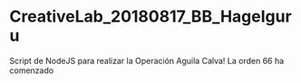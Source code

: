 # CreativeLab_20180817_BB_HageIguru
Script de NodeJS para realizar la Operación Aguila Calva! La orden 66 ha comenzado
